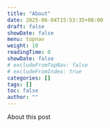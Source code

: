 ```yaml
---
title: "About"
date: 2025-06-04T15:53:35+08:00
draft: false
showDate: false
menu: topnav
weight: 10
readingTime: 0
showDate: false
# excludeFromTopNav: false
# excludeFromIndex: true
categories: []
tags: []
toc: false
author: ""
---
```



About this post